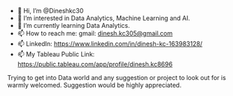 - 👋 Hi, I’m @Dineshkc30
- 👀 I’m interested in Data Analytics, Machine Learning and AI.
- 🌱 I’m currently learning Data Analytics.
- 📫 How to reach me:     gmail: dinesh.kc305@gmail.com
- 📫 LinkedIn: https://www.linkedin.com/in/dinesh-kc-163983128/  
- 📫 My Tableau Public Link: https://public.tableau.com/app/profile/dinesh.kc8696

Trying to get into Data world and any suggestion or project to look out for is warmly welcomed. Suggestion would be highly appreciated. 
